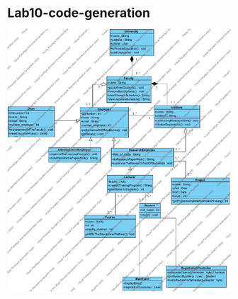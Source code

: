 # Lab10-code-generation
![ClassDiagram](https://github.com/kotovro/Lab10-code-generation/blob/master/src/main/resources/AClassDiagram.jpg)

